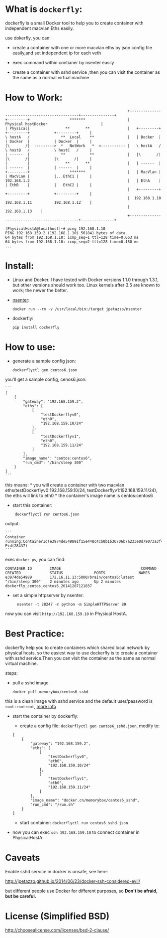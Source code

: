 What is `dockerfly`:
========================

dockerfly is a small Docker tool to help you to create container with independent macvlan Eths easily.

use dokerfly, you can:

* create a container with one or more macvlan eths by json config file easily,and set independent ip for each veth

* exec command within contianer by nsenter easily

* create a container with sshd service ,then you can visit the container as the same as a normal virtual machine


How to Work:
========================

                                                           +-----------------------------------------------+---------------+
    +---------+                  *******                   |                    Physical hostDocker                        |
    | Physical|                **       **                 |   +---------+           +---------+           +---------+     |
    \ hostA   /              **  Local    **               |   | Docker  |           | Docker  |           | Docker  |     |
    |\       /|  --------->  *   NetWork   *  <----------- |   \ hostA   /           \ hostB   /           \ hostC   /     |
    | ------  |              **           **               |   |\       /|           |\       /|           |\       /|     |
    |         |                **       **                 |   | ------  |           | ------  |           | ------  |     |
    +---------+                  *******                   |   | MacVlan |           | MacVLan |           |...EthC1 |     |
    192.168.1.2                                            |   | EthA    |           | EthB    |           |   EthC2 |     |
                                                           |   +---------+           +---------+           +---------+     |
                                                           |  192.168.1.10           192.168.1.11          192.168.1.12    |
                                                           |                                               192.168.1.13    |
                                                           +-----------------------------------------------+---------------+

```
[PhysicalHostA@localhost]~# ping 192.168.1.10
PING 192.168.159.2 (192.168.1.10) 56(84) bytes of data.
64 bytes from 192.168.1.10: icmp_seq=1 ttl=128 time=0.663 ms
64 bytes from 192.168.1.10: icmp_seq=2 ttl=128 time=0.180 ms
...
```

Install:
========================

* Linux and Docker. I have tested with Docker versions 1.1.0 through 1.3.1, but other versions should work too. Linux kernels after 3.5 are known to work; the newer the better.

* [nsenter](https://github.com/jpetazzo/nsenter):

    ```
    docker run --rm -v /usr/local/bin:/target jpetazzo/nsenter
    ```

*  dockerfly:

    ```
    pip install dockerfly
    ```

How to use:
========================

* generate a sample config json:

    ```
    dockerflyctl gen centos6.json
    ```

you'll get a sample config, cenos6.json:

    ```
    [
        {
            "gateway": "192.168.159.2",
            "eths": [
                [
                    "testDockerflyv0",
                    "eth0",
                    "192.168.159.10/24"
                ],
                [
                    "testDockerflyv1",
                    "eth0",
                    "192.168.159.11/24"
                ]
            ],
            "image_name": "centos:centos6",
            "run_cmd": "/bin/sleep 300"
        }
    ]
    ```

this means:
    * you will create a container with two macvlan eths(testDockerflyv0:192.168.159.10/24, testDockerflyv1:192.168.159.11/24), the eths will link to eth0
    * the container's image name is centos:centos6

* start this container:

    ```
     dockerflyctl run centos6.json
    ```

output:

    ```
    Container running:ContainerId(e3974de549891f15e448c4cb0b1b36706b7a233e0d79073a3f4677b3586a4dcb) Pid(28437)
    ```

exec `docker ps`, you can find:

    CONTAINER ID        IMAGE                                    COMMAND             CREATED             STATUS              PORTS               NAMES
    e3974de54989        172.16.11.13:5000/brain/centos6:latest   "/bin/sleep 300"    2 minutes ago       Up 2 minutes                            dockerfly_centos_centos6_20141207121837


* set a simple httpserver by nsenter:

    ```
      nsenter -t 28247 -n python -m SimpleHTTPServer 80
    ```

now you can visit `http://192.168.159.10` in Physical HostA.

Best Practice:
========================

dockerfly help you to create containers which shared local network by physical hosts, so the easiest way to use dockerfly is to create a container with sshd service.Then you can visit the container as the same as normal virtual machine.

steps:

* pull a sshd image

    ```
    docker pull memorybox/centos6_sshd
    ```

this is a clean image with sshd service and the default user/password is `root:rootroot`, [more info](https://registry.hub.docker.com/u/memorybox/centos6_sshd/)

* start the container by dockerfly:

    * create a config file: `dockerflyctl gen centos6_sshd.json`, modify to:

    ```
    [
        {
            "gateway": "192.168.159.2",
            "eths": [
                [
                    "testDockerflyv0",
                    "eth0",
                    "192.168.159.10/24"
                ],
                [
                    "testDockerflyv1",
                    "eth0",
                    "192.168.159.11/24"
                ]
            ],
            "image_name": "docker.cn/memorybox/centos6_sshd",
            "run_cmd": "/run.sh"
        }
    ]
    ```

    * start container: `dockerflyctl run centos6_sshd.json`

* now you can exec `ssh 192.168.159.10` to connect container in PhysicalHostA.

Caveats
========================
Enable sshd service in docker is unsafe, see here:

http://jpetazzo.github.io/2014/06/23/docker-ssh-considered-evil/

but different people use Docker for different purposes, so  **Don't be afraid, but be careful.**

License (Simplified BSD)
========================
http://choosealicense.com/licenses/bsd-2-clause/
